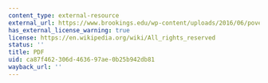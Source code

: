 ```yaml
---
content_type: external-resource
external_url: https://www.brookings.edu/wp-content/uploads/2016/06/poverty.pdf
has_external_license_warning: true
license: https://en.wikipedia.org/wiki/All_rights_reserved
status: ''
title: PDF
uid: ca87f462-306d-4636-97ae-0b25b942db81
wayback_url: ''
---
```

